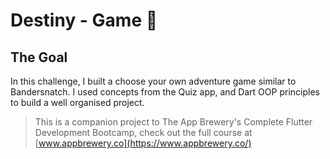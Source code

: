 # Destiny - Game 🤔

## The Goal

In this challenge, I built a choose your own adventure game similar to Bandersnatch. I used concepts from the Quiz app, and Dart OOP principles to build a well organised project.

>This is a companion project to The App Brewery's Complete Flutter Development Bootcamp, check out the full course at [www.appbrewery.co](https://www.appbrewery.co/)
